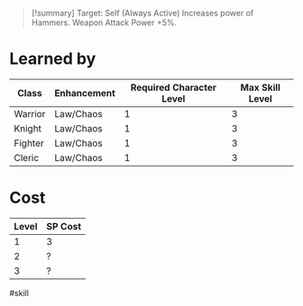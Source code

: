 >[!summary]
>Target: Self (Always Active)
>Increases power of Hammers.
>Weapon Attack Power +5%.
# Learned by
| Class   | Enhancement | Required Character Level | Max Skill Level |
| ------- | ----------- | ------------------------ | --------------- |
| Warrior | Law/Chaos   | 1                        | 3               |
| Knight  | Law/Chaos   | 1                        | 3               |
| Fighter | Law/Chaos   | 1                        | 3               |
| Cleric  | Law/Chaos   | 1                        | 3               |
# Cost
| Level | SP Cost |
| ----- | ------- |
| 1     | 3       |
| 2     | ?       |
| 3     | ?       |

#skill 